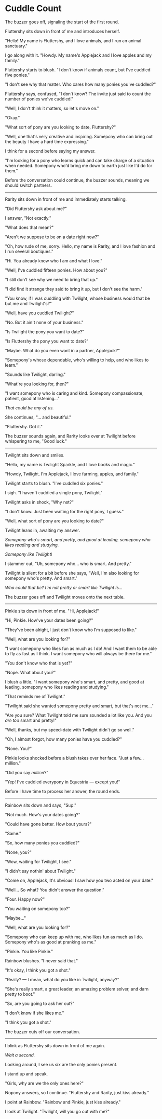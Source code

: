 # Cuddle Count

The buzzer goes off, signaling the start of the first round. 

Fluttershy sits down in front of me and introduces herself.

"Hello! My name is Fluttershy, and I love animals, and I run an animal sanctuary."

I go along with it. "Howdy. My name's Applejack and I love apples and my family."

Fluttershy starts to blush. "I don't know if animals count, but I've cuddled five ponies."

"I don't see why that matter. Who cares how many ponies you've cuddled?"

Fluttershy says, confused, "I don't know? The invite just said to count the number of ponies we've cuddled."

"Well, I don't think it matters, so let's move on."

"Okay."

"What sort of pony are you looking to date, Fluttershy?"

"Well, one that's very creative and inspiring. Somepony who can bring out the beauty I have a hard time expressing."

I think for a second before saying my answer.

"I'm looking for a pony who learns quick and can take charge of a situation when needed. Somepony who'd bring me down to earth just like I'd do for them."

Before the conversation could continue, the buzzer sounds, meaning we should switch partners.

***

Rarity sits down in front of me and immediately starts talking.

"Did Fluttershy ask about me?"

I answer, "Not exactly."

"What does that mean?"

"Aren't we suppose to be on a date right now?"

"Oh, how rude of me, sorry. Hello, my name is Rarity, and I love fashion and I run several boutiques."

"Hi. You already know who I am and what I love."

"Well, I've cuddled fifteen ponies. How about you?"

"I still don't see why we need to bring that up."

"I did find it strange they said to bring it up, but I don't see the harm."

"You know, if I was cuddling with Twilight, whose business would that be but me and Twilight's?"

"Well, have you cuddled Twilight?"

"No. But it ain't none of your business."

"Is Twilight the pony you want to date?"

"Is Fluttershy the pony you want to date?"

"Maybe. What do you even want in a partner, Applejack?"

"Somepony's whose dependable, who's willing to help, and who likes to learn."

"Sounds like Twilight, darling."

"What're you looking for, then?"

"I want somepony who is caring and kind. Somepony compassionate, patient, good at listening…"

_That could be any of us._

She continues, "… and beautiful."

"Fluttershy. Got it."

The buzzer sounds again, and Rarity looks over at Twilight before whispering to me, "Good luck."

***

Twilight sits down and smiles.

"Hello, my name is Twilight Sparkle, and I love books and magic."

"Howdy, Twilight. I'm Applejack, I love farming, apples, and family."

Twilight starts to blush. "I've cuddled six ponies."

I sigh. "I haven't cuddled a single pony, Twilight."

Twilight asks in shock, "Why not?"

"I don't know. Just been waiting for the right pony, I guess."

"Well, what sort of pony are you looking to date?"

Twilight leans in, awaiting my answer.

*Somepony who's smart, and pretty, and good at leading, somepony who likes reading and studying.*

*Somepony like Twilight!*

I stammer out, "Uh, somepony who… who is smart. And pretty."

Twilight is silent for a bit before she says, "Well, I'm also looking for somepony who's pretty. And smart."

*Who could that be? I'm not pretty or smart like Twilight is…*

The buzzer goes off and Twilight moves onto the next table.

***

Pinkie sits down in front of me. "Hi, Applejack!"

"Hi, Pinkie. How've your dates been going?"

"They've been alright, I just don't know who I'm supposed to like."

"Well, what are you looking for?"

"I want somepony who likes fun as much as I do! And I want them to be able to fly as fast as I think. I want somepony who will always be there for me."

"You don't know who that is yet?"

"Nope. What about you?"

I blush a little. "I want somepony who's smart, and pretty, and good at leading, somepony who likes reading and studying."

"That reminds me of Twilight."

"Twilight said she wanted somepony pretty and smart, but that's not me…"

"Are you sure? What Twilight told me sure sounded a lot like you. And you *are too* smart and pretty!"

"Well, thanks, but my speed-date with Twilight didn't go so well."

"Oh, I almost forgot, how many ponies have you cuddled?"

"None. You?"

Pinkie looks shocked before a blush takes over her face. "Just a few… million."

"Did you say *million*?"

"Yep! I've cuddled everypony in Equestria — except you!"

Before I have time to process her answer, the round ends.

***

Rainbow sits down and says, "Sup."

"Not much. How's your dates going?"

"Could have gone better. How bout yours?"

"Same."

"So, how many ponies you cuddled?"

"None, you?"

"Wow, waiting for Twilight, I see."

"I didn't say nothin' about Twilight."

"Come on, Applejack, It's obvious! I saw how you two acted on your date."

"Well… So what? You didn't answer the question."

"Four. Happy now?"

"You waiting on somepony too?"

"Maybe…"

"Well, what are you looking for?"

"Somepony who can keep up with me, who likes fun as much as I do. Somepony who's as good at pranking as me."

"Pinkie. You like Pinkie."

Rainbow blushes. "I never said that."

"It's okay, I think you got a shot."

"Really? — I mean, what do you like in Twilight, anyway?"

"She's really smart, a great leader, an amazing problem solver, and darn pretty to boot."

"So, are you going to ask her out?"

"I don't know if she likes me."

"I think you got a shot."

The buzzer cuts off our conversation.

***

I blink as Fluttershy sits down in front of me again.

*Wait a second.*

Looking around, I see us six are the only ponies present.

I stand up and speak.

"Girls, why are we the only ones here?"

Nopony answers, so I continue. "Fluttershy and Rarity, just kiss already."

I point at Rainbow. "Rainbow and Pinkie, just kiss already."

I look at Twilight. "Twilight, will you go out with me?"
